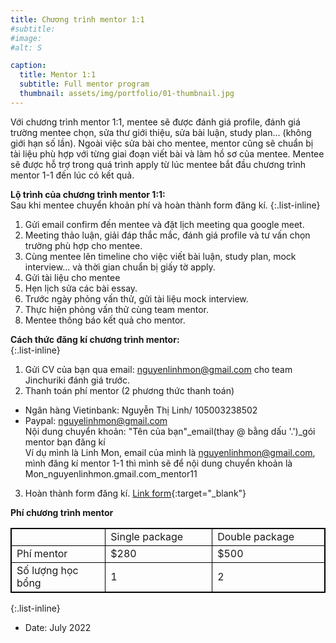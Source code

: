 ```yaml
---
title: Chương trình mentor 1:1
#subtitle: 
#image: 
#alt: S  

caption:
  title: Mentor 1:1
  subtitle: Full mentor program
  thumbnail: assets/img/portfolio/01-thumbnail.jpg
---
```

Với chương trình mentor 1:1, mentee sẽ được đánh giá profile, đánh giá trường mentee chọn, sửa thư giới thiệu, sửa bài luận, study plan... (không giới hạn số lần). Ngoài việc sửa bài cho mentee, mentor cũng sẽ chuẩn bị tài liệu phù hợp với từng giai đoạn viết bài và làm hồ sơ của mentee. Mentee sẽ được hỗ trợ trong quá trình apply từ lúc mentee bắt đầu chương trình mentor 1-1 đến lúc có kết quả.

**Lộ trình của chương trình mentor 1:1:** 
<br />Sau khi mentee chuyển khoản phí và hoàn thành form đăng kí. 
{:.list-inline}
1. Gửi email confirm đến mentee và đặt lịch meeting qua google meet.
2. Meeting thảo luận, giải đáp thắc mắc, đánh giá profile và tư vấn chọn trường phù hợp cho mentee.
3. Cùng mentee lên timeline cho việc viết bài luận, study plan, mock interview... và thời gian chuẩn bị giấy tờ apply.
4. Gửi tài liệu cho mentee
5. Hẹn lịch sửa các bài essay.
6. Trước ngày phỏng vấn thử, gửi tài liệu mock interview. 
7. Thực hiện phỏng vấn thử cùng team mentor. 
8. Mentee thông báo kết quả cho mentor. 

**Cách thức đăng kí chương trình mentor:**  
{:.list-inline}
1. Gửi CV của bạn qua email: nguyenlinhmon@gmail.com cho team Jinchuriki đánh giá trước.
2. Thanh toán phí mentor (2 phương thức thanh toán)
- Ngân hàng Vietinbank: Nguyễn Thị Linh/ 105003238502
- Paypal: nguyelinhmon@gmail.com
<br />Nội dung chuyển khoản: "Tên của bạn"_email(thay @ bằng dấu '.')_gói mentor bạn đăng kí
<br />Ví dụ mình là Linh Mon, email của mình là nguyenlinhmon@gmail.com, mình đăng kí mentor 1-1 thì mình sẽ để nội dung chuyển khoản là Mon_nguyenlinhmon.gmail.com_mentor11
3. Hoàn thành form đăng kí. [Link form](https://forms.gle/vb5613wWEQbNrDnU6){:target="_blank"}

<style>
table, th, td {
  border:1px solid black;
  font-size: 1rem; 
}
</style>
**Phí chương trình mentor**
<table style="width: 100%">
  <tr>
    <td style="width: 30%"> </td>
    <td>Single package</td>
    <td>Double package</td>
  </tr>
  <tr>
    <td>Phí mentor</td>
    <td>$280</td>
    <td>$500</td>
  </tr>
  <tr>
    <td>Số lượng học bổng</td>
    <td>1</td>
    <td>2</td>
  </tr>
  
</table>

{:.list-inline}
- Date: July 2022




